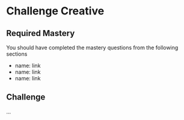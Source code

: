 # Challenge Creative

## Required Mastery


You should have completed the mastery questions from the following sections

* name: link
* name: link
* name: link

## Challenge

...

